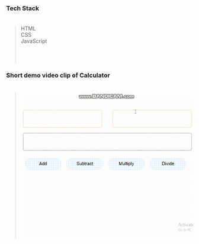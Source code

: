 ### Tech Stack <br><br>
>HTML<br>
>CSS<br>
>JavaScript<br>
<br><br><br>
### Short demo video clip of Calculator <br><br>
>![Live Demo](calc.gif)

